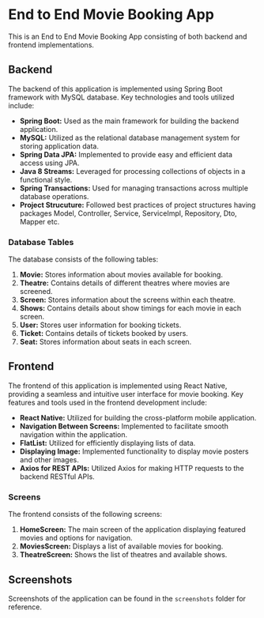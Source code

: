 # End to End Movie Booking App

This is an End to End Movie Booking App consisting of both backend and frontend implementations.

## Backend

The backend of this application is implemented using Spring Boot framework with MySQL database. Key technologies and tools utilized include:

- **Spring Boot:** Used as the main framework for building the backend application.
- **MySQL:** Utilized as the relational database management system for storing application data.
- **Spring Data JPA:** Implemented to provide easy and efficient data access using JPA.
- **Java 8 Streams:** Leveraged for processing collections of objects in a functional style.
- **Spring Transactions:** Used for managing transactions across multiple database operations.
- **Project Strucuture:** Followed best practices of project structures having packages Model, Controller, Service, ServiceImpl, Repository, Dto, Mapper etc.

### Database Tables

The database consists of the following tables:

1. **Movie:** Stores information about movies available for booking.
2. **Theatre:** Contains details of different theatres where movies are screened.
3. **Screen:** Stores information about the screens within each theatre.
4. **Shows:** Contains details about show timings for each movie in each screen.
5. **User:** Stores user information for booking tickets.
6. **Ticket:** Contains details of tickets booked by users.
7. **Seat:** Stores information about seats in each screen.

## Frontend

The frontend of this application is implemented using React Native, providing a seamless and intuitive user interface for movie booking. Key features and tools used in the frontend development include:

- **React Native:** Utilized for building the cross-platform mobile application.
- **Navigation Between Screens:** Implemented to facilitate smooth navigation within the application.
- **FlatList:** Utilized for efficiently displaying lists of data.
- **Displaying Image:** Implemented functionality to display movie posters and other images.
- **Axios for REST APIs:** Utilized Axios for making HTTP requests to the backend RESTful APIs.

### Screens

The frontend consists of the following screens:

1. **HomeScreen:** The main screen of the application displaying featured movies and options for navigation.
2. **MoviesScreen:** Displays a list of available movies for booking.
3. **TheatreScreen:** Shows the list of theatres and available shows.

## Screenshots

Screenshots of the application can be found in the `screenshots` folder for reference.
